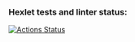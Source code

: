 ### Hexlet tests and linter status:
[![Actions Status](https://github.com/brightol/python-project-49/workflows/hexlet-check/badge.svg)](https://github.com/brightol/python-project-49/actions)